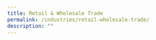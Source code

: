 ```yaml
---
title: Retail & Wholesale Trade
permalink: /industries/retail-wholesale-trade/
description: ""
---
```

